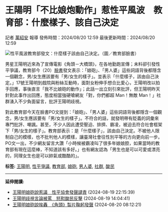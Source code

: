 # 王陽明「不比娘炮動作」惹性平風波　教育部：什麼樣子、該自己決定

記者 [萬紹安](/news/searchresult/news?search_text=萬紹安) 報導 發佈時間：2024/08/20 12:59 最後更新時間：2024/08/20 12:59

![性平風波教育部發文：什麼樣子該由自己決定。（圖／教育部臉書）](https://cc.tvbs.com.tw/img/upload/2024/08/20/20240820125639-40b2addc.jpg)

男星王陽明近來為了宣傳電影《角頭－大橋頭》，在各地勤跑宣傳；未料卻引發性平爭議，教育部今（20）[臉書](https://news.tvbs.com.tw/news/searchresult/臉書/news?from=autotag)發文表示：「娘砲」、「男人婆」這些詞語背後都隱含一個觀念，男/女生應該要有「男/女生的樣子」。並表示「什麼樣子，該由自己決定。」17號王陽明到戲院與粉絲互動時，面對女粉伸手想合比愛心，王陽明改以拍手回應，事後直言「我不比娘砲的動作」；此話一出立刻引來批評，但王陽明昨天針對此事作出回應，態度相當強硬嗆網友「對，你們都超 Man！無敵 Man！」社群湧入不少負面留言，批評王陽明歧視。

對此教育部今天在臉書PO文提到：「娘砲」、「男人婆」這些詞語背後都隱含一個觀念，男/女生應該要有「男/女生的樣子」。不符合的話，就發明帶有貶義的詞彙來專門批評、嘲諷。甚至，不少人因此遭受壓迫、排擠、霸凌，被迫去符合社會框架下「男/女生的樣子」。教育部表示：是「什麼樣子」，該由自己決定。不被他人限制自己的模樣，也不批判他人的模樣，讓臺灣社會往性別平等的方向更向前一步。PO文一出，不少網友留言大讚「小時候被霸凌叫了很多年娘娘腔，如果當時的教育部有現在這麼棒，不知道該有多好。」也有網友認為「男生也是可以可愛或漂亮的，同理女生也是可以帥氣或酷酷的」。

**标签:** [王陽明](https://news.tvbs.com.tw/news/searchresult/王陽明/news), [性平爭議](https://news.tvbs.com.tw/news/searchresult/性平爭議/news), [教育部](https://news.tvbs.com.tw/news/searchresult/教育部/news), [娘砲](https://news.tvbs.com.tw/news/searchresult/娘砲/news), [男人婆](https://news.tvbs.com.tw/news/searchresult/男人婆/news), [社群](https://news.tvbs.com.tw/news/searchresult/社群/news), [酸民](https://news.tvbs.com.tw/news/searchresult/酸民/news)

---

**延伸閱讀:**

- [王陽明娘砲說惹議　性平協會發聲譴責](https://entertainment/2590391?from=life_extend) (2024-08-19 22:15:39)
- [王陽明歧視言論被罵　怒懟酸民反擊](https://entertainment/2589752?from=life_extend) (2024-08-19 14:04:41)
- [王陽明娘砲說挨轟　《角頭》製片鞠躬發聲](https://entertainment/2590533?from=life_extend) (2024-08-20 08:12:21)

